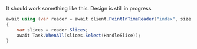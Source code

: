 It should work something like this. Design is still in progress

```c#
await using (var reader = await client.PointInTimeReader("index", size: 10_000, slices: 4))
{
    var slices = reader.Slices;
    await Task.WhenAll(slices.Select(HandleSlice));
}
```
